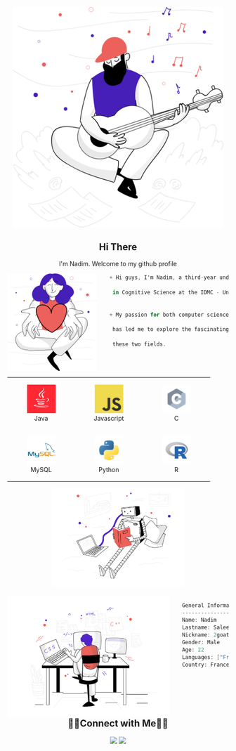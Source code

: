 <p align="center">
    <img src="svg/inspiration.svg" width="480px"/>
</p>

<h2 align="center">Hi There</h2>
<p align="center">I'm Nadim. Welcome to my github profile</p>

<img align="left" src="svg/givingback.svg" height="222px"/>

```csharp
    + Hi guys, I'm Nadim, a third-year undergraduate student 
     
     in Cognitive Science at the IDMC - University of Lorraine.
     
    
    + My passion for both computer science and cognitive science
     
     has led me to explore the fascinating intersection between
     
     these two fields.
```

<br>

<div align="center">
    <table align="left">
        <tr>
            <td align="center" width="140" height="112.43">
                <img src="icons/java.png" width="65px"/>
                <br /> Java
            </td>
          <td align="center" width="140" height="112.43">
                <img src="icons/javascript.png" width="65px"/>
                <br /> Javascript
            </td>
          <td align="center" width="140" height="112.43">
                <img src="icons/c.png" width="65px"/>
                <br /> C
            </td>
        </tr>
        <tr>
            <td align="center" width="140" height="112.43">
                <img src="icons/MySQL.png" width="65px"/>
                <br /> MySQL
            </td>
            <td align="center" width="140" height="112.43">
                <img src="icons/python.png" width="65px"/>
                <br /> Python
            </td>
            <td align="center" width="140" height="112.43">
                <img src="icons/r.png" width="65px"/>
                <br /> R
            </td>
        </tr>
    </table>
    <img src="svg/artificialintelligence.svg" height="225px"/>
</div>

<br>

<img align="left" src="svg/webdevelopment.svg" height="277px"/>

```csharp
    General Information
    ------------------------------------------
    Name: Nadim
    Lastname: Saleem
    Nickname: 2goat2
    Gender: Male
    Age: 22
    Languages: ["French"], ["English"], ["Arabic"]
    Country: France
    
    
    
    
    
```
<h2 align="center">🤝🏻Connect with Me🤝🏻</h2>

<p align="center">
<a href="https://www.linkedin.com/in/nadim-saleem-726166195"><img src="https://img.shields.io/badge/-Nadim%20Saleem-0077B5?style=flat-square&logo=Linkedin&logoColor=white"/></a>
<a href="mailto:nadeemsalim0@gmail.com"><img src="https://img.shields.io/badge/-nadeemsalim0@gamil.com-D14836?style=flat-square&logo=Gmail&logoColor=white"/></a>
</p>
